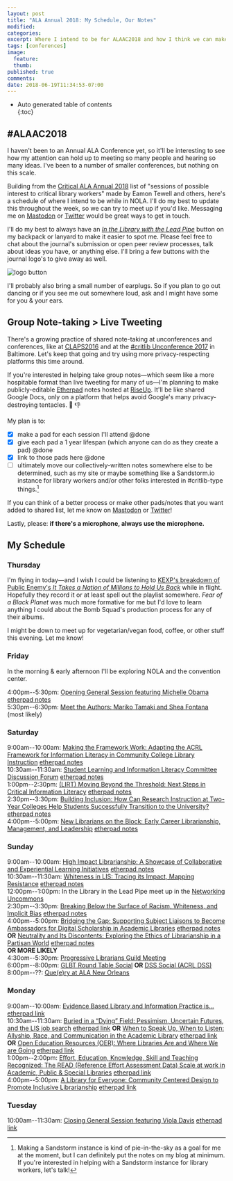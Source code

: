 ```yaml
---
layout: post
title: "ALA Annual 2018: My Schedule, Our Notes"
modified:
categories:
excerpt: Where I intend to be for ALAAC2018 and how I think we can make group notes.  
tags: [conferences]
image:
  feature:  
  thumb:  
published: true
comments:
date: 2018-06-19T11:34:53-07:00
---
```


- Auto generated table of contents  
{:toc}  

## #ALAAC2018  

I haven't been to an Annual ALA Conference yet, so it'll be interesting to see how my attention can hold up to meeting so many people and hearing so many ideas. I've been to a number of smaller conferences, but nothing on this scale.  

Building from the [Critical ALA Annual 2018](https://oasis.sandstorm.io/shared/FtfUzJBeY_PW_tNa-1WPCxD-sONAqiUU9X5ZUvC19Dn) list of "sessions of possible interest to critical library workers" made by Eamon Tewell and others, here's a schedule of where I intend to be while in NOLA. I'll do my best to update this throughout the week, so we can try to meet up if you'd like. Messaging me on [Mastodon](https://scholar.social/@foureyedsoul) or [Twitter](https://twitter.com/foureyedsoul) would be great ways to get in touch.  

I'll do my best to always have an [_In the Library with the Lead Pipe_](http://www.inthelibrarywiththeleadpipe.org/about/) button on my backpack or lanyard to make it easier to spot me. Please feel free to chat about the journal's submission or open peer review processes, talk about ideas you have, or anything else. I'll bring a few buttons with the journal logo's to give away as well.  

![logo button]({{site:url}}/images/lpLogoButton.jpg)  

I'll probably also bring a small number of earplugs. So if you plan to go out dancing or if you see me out somewhere loud, ask and I might have some for you & your ears.  

## Group Note-taking > Live Tweeting  

There's a growing practice of shared note-taking at unconferences and conferences, like at [CLAPS2016](https://drive.google.com/drive/folders/0B6Obmnl0RQwTWWFXYld0Vkhvcmc?usp=sharing) and at the [#critlib Unconference 2017](https://critlib2017.wordpress.com/program/) in Baltimore. Let's keep that going and try using more privacy-respecting platforms this time around.  

If you're interested in helping take group notes—which seem like a more hospitable format than live tweeting for many of us—I'm planning to make publicly-editable [Etherpad](http://etherpad.org) notes hosted at [RiseUp](https://riseup.net). It'll be like shared Google Docs, only on a platform that helps avoid Google's many privacy-destroying tentacles. :octopus: :thumbsdown: 

My plan is to:  

- [x] make a pad for each session I'll attend @done  
- [x] give each pad a 1 year lifespan (which anyone can do as they create a pad) @done  
- [x] link to those pads here @done  
- [ ] ultimately move our collectively-written notes somewhere else to be determined, such as my site or maybe something like a Sandstorm.io instance for library workers and/or other folks interested in #critlib-type things.[^sandpie]  

[^sandpie]: Making a Sandstorm instance is kind of pie-in-the-sky as a goal for me at the moment, but I can definitely put the notes on my blog at minimum. If you're interested in helping with a Sandstorm instance for library workers, let's talk!  

If you can think of a better process or make other pads/notes that you want added to shared list, let me know on [Mastodon](https://scholar.social/@foureyedsoul) or [Twitter](https://twitter.com/foureyedsoul)!  

Lastly, please: **if there's a microphone, always use the microphone.**  

## My Schedule  

### Thursday  

I'm flying in today—and I wish I could be listening to [KEXP's breakdown of Public Enemy's _It Takes a Nation of Millions to Hold Us Back_](https://www.kexp.org/read/2018/5/10/announcing-public-enemy-album-breakdown/) while in flight. Hopefully they record it or at least spell out the playlist somewhere. _Fear of a Black Planet_ was much more formative for me but I'd love to learn anything I could about the Bomb Squad's production process for any of their albums.  

I might be down to meet up for vegetarian/vegan food, coffee, or other stuff this evening. Let me know!  

### Friday  

In the morning & early afternoon I'll be exploring NOLA and the convention center.  

4:00pm--5:30pm: [Opening General Session featuring Michelle Obama](https://www.eventscribe.com//2018/ALA-Annual/fsPopup.asp?Mode=presInfo&PresentationID=405586) [etherpad notes](https://pad.riseup.net/p/ALAAC2018Fri0400pm-keep)  
5:30pm--6:30pm: [Meet the Authors: Mariko Tamaki and Shea Fontana](https://www.eventscribe.com//2018/ALA-Annual/fsPopup.asp?Mode=presInfo&PresentationID=400110) (most likely)  

### Saturday  

9:00am--10:00am: [Making the Framework Work: Adapting the ACRL Framework for Information Literacy in Community College Library Instruction](https://www.eventscribe.com//2018/ALA-Annual/fsPopup.asp?Mode=presInfo&PresentationID=352598) [etherpad notes](https://pad.riseup.net/p/CAIs6xumpU3Z-keep)  
10:30am--11:30am: [Student Learning and Information Literacy Committee Discussion Forum](https://www.eventscribe.com//2018/ALA-Annual/fsPopup.asp?Mode=presInfo&PresentationID=380846) [etherpad notes](https://pad.riseup.net/p/hEqgaJDiNPSg-keep)  
1:00pm--2:30pm: [(LIRT) Moving Beyond the Threshold: Next Steps in Critical Information Literacy](https://www.eventscribe.com//2018/ALA-Annual/fsPopup.asp?Mode=presInfo&PresentationID=353518) [etherpad notes](https://pad.riseup.net/p/kK7pf0E4icCG-keep)  
2:30pm--3:30pm: [Building Inclusion: How Can Research Instruction at Two-Year Colleges Help Students Successfully Transition to the University?](https://www.eventscribe.com//2018/ALA-Annual/fsPopup.asp?Mode=presInfo&PresentationID=352254) [etherpad notes](https://pad.riseup.net/p/ALAAC2018Sat230p-keep)  
4:00pm--5:00pm: [New Librarians on the Block: Early Career Librarianship, Management, and Leadership](https://www.eventscribe.com//2018/ALA-Annual/fsPopup.asp?Mode=presInfo&PresentationID=352459) [etherpad notes](https://pad.riseup.net/p/ALAAC2018Sat0400pm-keep)  

### Sunday   

9:00am--10:00am: [High Impact Librarianship: A Showcase of Collaborative and Experiential Learning Initiatives](https://www.eventscribe.com//2018/ALA-Annual/fsPopup.asp?Mode=presInfo&PresentationID=352608) [etherpad notes](https://pad.riseup.net/p/ALAAC2018Sun0900am-keep)  
10:30am--11:30am: [Whiteness in LIS: Tracing its Impact, Mapping Resistance](https://www.eventscribe.com//2018/ALA-Annual/fsPopup.asp?Mode=presInfo&PresentationID=352589) [etherpad notes](https://pad.riseup.net/p/ALAAC2018Sun1030am-keep)  
12:00pm--1:00pm: In the Library in the Lead Pipe meet up in the [Networking Uncommons](https://2018.alaannual.org/whats-happening/networking-uncommons)  
2:30pm--3:30pm: [Breaking Below the Surface of Racism, Whiteness, and Implicit Bias](https://www.eventscribe.com//2018/ALA-Annual/fsPopup.asp?Mode=presInfo&PresentationID=352249) [etherpad notes](https://pad.riseup.net/p/ALAAC2018Sun0230pm-keep)  
4:00pm--5:00pm: [Bridging the Gap: Supporting Subject Liaisons to Become Ambassadors for Digital Scholarship in Academic Libraries](https://www.eventscribe.com//2018/ALA-Annual/fsPopup.asp?Mode=presInfo&PresentationID=352251) [etherpad notes](https://pad.riseup.net/p/ALAAC2018Sun0400pm-keep) **OR** [Neutrality and Its Discontents: Exploring the Ethics of Librarianship in a Partisan World](https://www.eventscribe.com//2018/ALA-Annual/fsPopup.asp?Mode=presInfo&PresentationID=352471) [etherpad notes](https://pad.riseup.net/p/ALAAC2018Sun0400pmNeutrality-keep)  
**OR MORE LIKELY**  
4:30om--5:30pm: [Progressive Librarians Guild Meeting](https://www.eventscribe.com//2018/ALA-Annual/fsPopup.asp?Mode=presInfo&PresentationID=380758)  
6:00pm--8:00pm: [GLBT Round Table Social](https://www.facebook.com/events/244714849439515/) **OR** [DSS Social (ACRL DSS)](https://www.eventscribe.com//2018/ALA-Annual/fsPopup.asp?Mode=presInfo&PresentationID=380478)  
8:00pm--??: [Que(e)ry at ALA New Orleans](https://www.facebook.com/events/243039979783985/)  

### Monday  

9:00am--10:00am: [Evidence Based Library and Information Practice is…](https://www.eventscribe.com//2018/ALA-Annual/fsPopup.asp?Mode=presInfo&PresentationID=352359) [etherpad link](https://pad.riseup.net/p/ALAAC2018Mon0900am-keep)  
10:30am--11:30am: [Buried in a “Dying” Field: Pessimism, Uncertain Futures, and the LIS job search](https://www.eventscribe.com//2018/ALA-Annual/fsPopup.asp?Mode=presInfo&PresentationID=352258) [etherpad link](https://pad.riseup.net/p/ALAAC2018Mon1030amLISJobSearch-keep) **OR** [When to Speak Up, When to Listen: Allyship, Race, and Communication in the Academic Library](https://www.eventscribe.com//2018/ALA-Annual/fsPopup.asp?Mode=presInfo&PresentationID=352298) [etherpad link](https://pad.riseup.net/p/ALAAC2018Mon1030amAllyshipRace-keep) **OR** [Open Education Resources (OER): Where Libraries Are and Where We are Going](https://www.eventscribe.com//2018/ALA-Annual/fsPopup.asp?Mode=presInfo&PresentationID=352299) [etherpad link](https://pad.riseup.net/p/ALAAC2018Mon1030amOER-keep)  
1:00pm--2:00pm: [Effort, Education, Knowledge, Skill and Teaching Recognized: The READ (Reference Effort Assessment Data) Scale at work in Academic, Public & Special Libraries](https://www.eventscribe.com//2018/ALA-Annual/fsPopup.asp?Mode=presInfo&PresentationID=352323) [etherpad link](https://pad.riseup.net/p/ALAAC2018Mon0100pmREADscale-keep)  
4:00pm--5:00pm: [A Library for Everyone: Community Centered Design to Promote Inclusive Librarianship](https://www.eventscribe.com//2018/ALA-Annual/fsPopup.asp?Mode=presInfo&PresentationID=352236) [etherpad link](https://pad.riseup.net/p/ALAAC2018Mon0400pmCommunity-keep)  

### Tuesday  

10:00am--11:30am: [Closing General Session featuring Viola Davis](https://www.eventscribe.com//2018/ALA-Annual/fsPopup.asp?Mode=presInfo&PresentationID=380141) [etherpad link](https://pad.riseup.net/p/ALAAC2018Tues1000amClosing-ViolaDavis-keep)  